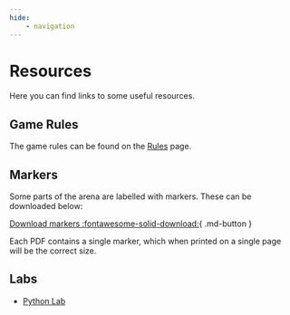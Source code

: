 ```yaml
---
hide:
    - navigation
---
```


# Resources

Here you can find links to some useful resources.

## Game Rules

The game rules can be found on the [Rules](../rules/index.md) page.

## Markers

Some parts of the arena are labelled with markers. These can be downloaded below:

[Download markers :fontawesome-solid-download:](https://drive.google.com/file/d/1NJt-c5RQAgH3VXfXbUPDw1GbqQhPc8Gb/view?usp=sharing){ .md-button }

Each PDF contains a single marker, which when printed on a single page will be the correct size.

## Labs

- [Python Lab](../tutorials/python-lab.md)
